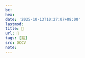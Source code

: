 ```yaml
---
bc:
hex:
date: '2025-10-13T10:27:07+08:00'
lastmod:
title: 􁴸
url: 􁴸
tags: [谿]
src: DCCV
note:
---
```

